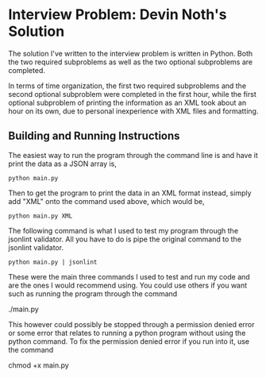 # Interview Problem: Devin Noth's Solution
The solution I've written to the interview problem is written in Python. 
Both the two required subproblems as well as the two optional subproblems
are completed.

In terms of time organization, the first two required subproblems and 
the second optional subproblem were completed in the first hour, 
while the first optional subproblem of printing the information 
as an XML took about an hour on its own, due to personal inexperience 
with XML files and formatting. 

## Building and Running Instructions

The easiest way to run the program through the command line is
and have it print the data as a JSON array is,

```
python main.py
```

Then to get the program to print the data in an XML format 
instead, simply add "XML" onto the command used above,
which would be,

```
python main.py XML
```

The following command is what I used to test my program through the 
jsonlint validator. All you have to do is pipe the original command 
to the jsonlint validator.

```
python main.py | jsonlint
```

These were the main three commands I used to test and run my code 
and are the ones I would recommend using. You could use others if you
want such as running the program through the command

./main.py

This however could possibly be stopped through a permission denied error or 
some error that relates to running a python program without using the python 
command. To fix the permission denied error if you run into it, use the command

chmod +x main.py
